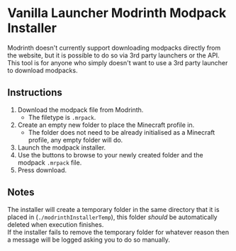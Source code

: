 # Vanilla Launcher Modrinth Modpack Installer
Modrinth doesn't currently support downloading modpacks directly from the website, but it is possible to do so via 3rd party launchers or the API. This tool is for anyone who simply doesn't want to use a 3rd party launcher to download modpacks.

## Instructions
1. Download the modpack file from Modrinth.
   - The filetype is `.mrpack`.
2. Create an empty new folder to place the Minecraft profile in.
   - The folder does not need to be already initialised as a Minecraft profile, any empty folder will do.
3. Launch the modpack installer.
4. Use the buttons to browse to your newly created folder and the modpack `.mrpack` file.
5. Press download.

## Notes
The installer will create a temporary folder in the same directory that it is placed in (`./modrinthInstallerTemp`), this folder *should* be automatically deleted when execution finishes.  
If the installer fails to remove the temporary folder for whatever reason then a message will be logged asking you to do so manually.
